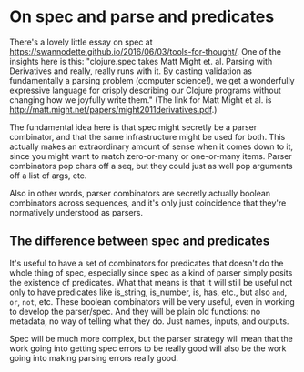 # On spec and parse and predicates
There's a lovely little essay on spec at https://swannodette.github.io/2016/06/03/tools-for-thought/. One of the insights here is this: "clojure.spec takes Matt Might et. al. Parsing with Derivatives and really, really runs with it. By casting validation as fundamentally a parsing problem (computer science!), we get a wonderfully expressive language for crisply describing our Clojure programs without changing how we joyfully write them." (The link for Matt Might et al. is http://matt.might.net/papers/might2011derivatives.pdf.)

The fundamental idea here is that spec might secretly be a parser combinator, and that the same infrastructure might be used for both. This actually makes an extraordinary amount of sense when it comes down to it, since you might want to match zero-or-many or one-or-many items. Parser combinators pop chars off a seq, but they could just as well pop arguments off a list of args, etc.

Also in other words, parser combinators are secretly actually boolean combinators across sequences, and it's only just coincidence that they're normatively understood as parsers.

## The difference between spec and predicates
It's useful to have a set of combinators for predicates that doesn't do the whole thing of spec, especially since spec as a kind of parser simply posits the existence of predicates. What that means is that it will still be useful not only to have predicates like is_string, is_number, is, has, etc., but also `and`, `or`, `not`, etc. These boolean combinators will be very useful, even in working to develop the parser/spec. And they will be plain old functions: no metadata, no way of telling what they do. Just names, inputs, and outputs.

Spec will be much more complex, but the parser strategy will mean that the work going into getting spec errors to be really good will also be the work going into making parsing errors really good.
